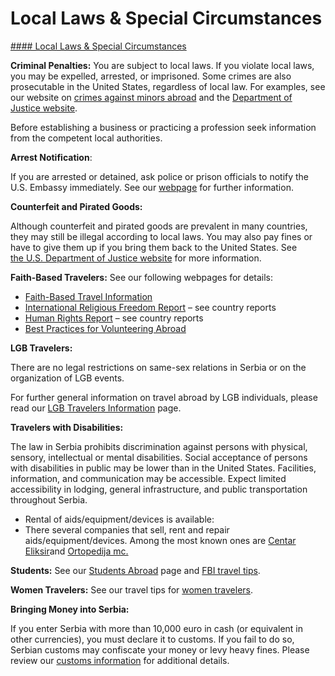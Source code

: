 # Local Laws & Special Circumstances

[#### Local Laws & Special Circumstances](javascript:void(0); "Local Laws & Special Circumstances")

**Criminal Penalties:** You are subject to local laws. If you violate local laws, you may be expelled, arrested, or imprisoned. Some crimes are also prosecutable in the United States, regardless of local law. For examples, see our website on [crimes against minors abroad](https://travel.state.gov/content/travel/en/international-travel/emergencies/arrest-detention/crimes-against-minors.html) and the [Department of Justice website](https://www.justice.gov/).

Before establishing a business or practicing a profession seek information from the competent local authorities.

**Arrest Notification**:

If you are arrested or detained, ask police or prison officials to notify the U.S. Embassy immediately. See our [webpage](https://travel.state.gov/content/travel/en/international-travel/emergencies/arrest-detention.html) for further information.

**Counterfeit and Pirated Goods:**

Although counterfeit and pirated goods are prevalent in many countries, they may still be illegal according to local laws. You may also pay fines or have to give them up if you bring them back to the United States. See [the U.S. Department of Justice website](https://www.justice.gov/) for more information.

**Faith-Based Travelers:** See our following webpages for details:

* [Faith-Based Travel Information](https://travel.state.gov/content/travel/en/international-travel/before-you-go/travelers-with-special-considerations/faith-based-travel.html)
* [International Religious Freedom Report](https://www.state.gov/reports/2018-report-on-international-religious-freedom/) – see country reports
* [Human Rights Report](https://www.state.gov/reports/2018-country-reports-on-human-rights-practices/) – see country reports
* [Best Practices for Volunteering Abroad](https://travel.state.gov/content/passports/en/go/volunteer.html)

**LGB Travelers:**

There are no legal restrictions on same-sex relations in Serbia or on the organization of LGB events.

For further general information on travel abroad by LGB individuals, please read our [LGB Travelers Information](https://travel.state.gov/content/travel/en/international-travel/before-you-go/travelers-with-special-considerations/lgbti.html) page.

**Travelers with Disabilities:**

The law in Serbia prohibits discrimination against persons with physical, sensory, intellectual or mental disabilities. Social acceptance of persons with disabilities in public may be lower than in the United States. Facilities, information, and communication may be accessible. Expect limited accessibility in lodging, general infrastructure, and public transportation throughout Serbia.

* Rental of aids/equipment/devices is available:
* There several companies that sell, rent and repair aids/equipment/devices. Among the most known ones are [Centar Eliksir](https://www.eliksirmedical.rs/)and [Ortopedija mc.](https://ortopedija-mc.rs/)

**Students:** See our [Students Abroad](https://travel.state.gov/content/travel/en/international-travel/before-you-go/travelers-with-special-considerations/students.html) page and [FBI travel tips](https://ucr.fbi.gov/investigate/counterintelligence/student-brochure).

**Women Travelers:** See our travel tips for [women travelers](https://travel.state.gov/content/travel/en/international-travel/before-you-go/travelers-with-special-considerations/women-travelers.html).

**Bringing Money into Serbia:**

If you enter Serbia with more than 10,000 euro in cash (or equivalent in other currencies), you must declare it to customs. If you fail to do so, Serbian customs may confiscate your money or levy heavy fines. Please review our [customs information](https://travel.state.gov/content/travel/en/international-travel/before-you-go/customs-and-import.html) for additional details.